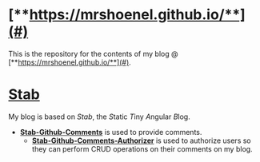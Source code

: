 # [**https://mrshoenel.github.io/**](#)
This is the repository for the contents of my blog @ [**https://mrshoenel.github.io/**](#).

# [**Stab**](https://github.com/MrShoenel/stab)
My blog is based on *Stab*, the *S*tatic *T*iny *A*ngular *B*log.

* [**Stab-Github-Comments**](https://github.com/MrShoenel/stab-gh-comments) is used to provide comments.
	* [**Stab-Github-Comments-Authorizer**](https://github.com/MrShoenel/stab-gh-comments-authorizer) is used to authorize users so they can perform CRUD operations on their comments on my blog.
